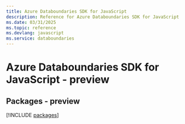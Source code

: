 ```yaml
---
title: Azure Databoundaries SDK for JavaScript
description: Reference for Azure Databoundaries SDK for JavaScript
ms.date: 03/31/2025
ms.topic: reference
ms.devlang: javascript
ms.service: databoundaries
---
```

# Azure Databoundaries SDK for JavaScript - preview
## Packages - preview
[!INCLUDE [packages](databoundaries-index.md)]